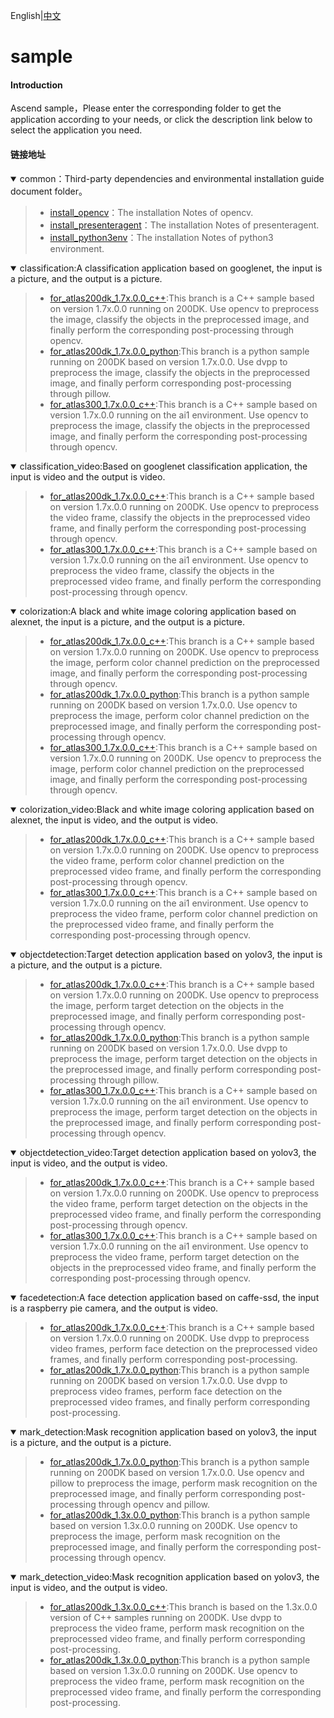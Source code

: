 English|[中文](README.md)

# sample

#### Introduction

Ascend sample，Please enter the corresponding folder to get the application according to your needs, or click the description link below to select the application you need.


#### 链接地址

<details open><summary>common：Third-party dependencies and environmental installation guide document folder。</summary><blockquote>

- [install_opencv](https://github.com/Huawei-Ascend/samples/tree/master/common/install_opencv)：The installation Notes of opencv.
- [install_presenteragent](https://github.com/Huawei-Ascend/samples/tree/master/common/install_presenteragent)：The installation Notes of presenteragent.
- [install_python3env](https://github.com/Huawei-Ascend/samples/tree/master/common/install_python3env)：The installation Notes of python3 environment.
</blockquote></details> 

<details open><summary>classification:A classification application based on googlenet, the input is a picture, and the output is a picture.</summary><blockquote>

- [for_atlas200dk_1.7x.0.0_c++](https://github.com/Huawei-Ascend/samples/tree/master/classification/for_atlas200dk_1.7x.0.0_c++):This branch is a C++ sample based on version 1.7x.0.0 running on 200DK. Use opencv to preprocess the image, classify the objects in the preprocessed image, and finally perform the corresponding post-processing through opencv.  
- [for_atlas200dk_1.7x.0.0_python](https://github.com/Huawei-Ascend/samples/tree/master/classification/for_atlas200dk_1.7x.0.0_python):This branch is a python sample running on 200DK based on version 1.7x.0.0. Use dvpp to preprocess the image, classify the objects in the preprocessed image, and finally perform corresponding post-processing through pillow.   
- [for_atlas300_1.7x.0.0_c++](https://github.com/Huawei-Ascend/samples/tree/master/classification/for_atlas300_1.7x.0.0_c++):This branch is a C++ sample based on version 1.7x.0.0 running on the ai1 environment. Use opencv to preprocess the image, classify the objects in the preprocessed image, and finally perform the corresponding post-processing through opencv. 
</blockquote></details>  


<details open><summary>classification_video:Based on googlenet classification application, the input is video and the output is video.</summary><blockquote>

- [for_atlas200dk_1.7x.0.0_c++](https://github.com/Huawei-Ascend/samples/tree/master/classification_video/for_atlas200dk_1.7x.0.0_c++):This branch is a C++ sample based on version 1.7x.0.0 running on 200DK. Use opencv to preprocess the video frame, classify the objects in the preprocessed video frame, and finally perform the corresponding post-processing through opencv.   
- [for_atlas300_1.7x.0.0_c++](https://github.com/Huawei-Ascend/samples/tree/master/classification_video/for_atlas300_1.7x.0.0_c++):This branch is a C++ sample based on version 1.7x.0.0 running on the ai1 environment. Use opencv to preprocess the video frame, classify the objects in the preprocessed video frame, and finally perform the corresponding post-processing through opencv.   
</blockquote></details>


<details open><summary>colorization:A black and white image coloring application based on alexnet, the input is a picture, and the output is a picture.</summary><blockquote>

- [for_atlas200dk_1.7x.0.0_c++](https://github.com/Huawei-Ascend/samples/tree/master/colorization/for_atlas200dk_1.7x.0.0_c++):This branch is a C++ sample based on version 1.7x.0.0 running on 200DK. Use opencv to preprocess the image, perform color channel prediction on the preprocessed image, and finally perform the corresponding post-processing through opencv.  
- [for_atlas200dk_1.7x.0.0_python](https://github.com/Huawei-Ascend/samples/tree/master/colorization/for_atlas200dk_1.7x.0.0_python):This branch is a python sample running on 200DK based on version 1.7x.0.0. Use opencv to preprocess the image, perform color channel prediction on the preprocessed image, and finally perform the corresponding post-processing through opencv.
- [for_atlas300_1.7x.0.0_c++](https://github.com/Huawei-Ascend/samples/tree/master/colorization/for_atlas300_1.7x.0.0_c++):This branch is a C++ sample based on version 1.7x.0.0 running on 200DK. Use opencv to preprocess the image, perform color channel prediction on the preprocessed image, and finally perform the corresponding post-processing through opencv.
  
</blockquote></details>  

   
<details open><summary>colorization_video:Black and white image coloring application based on alexnet, the input is video, and the output is video.</summary><blockquote>

- [for_atlas200dk_1.7x.0.0_c++](https://github.com/Huawei-Ascend/samples/tree/master/colorization_video/for_atlas200dk_1.7x.0.0_c++):This branch is a C++ sample based on version 1.7x.0.0 running on 200DK. Use opencv to preprocess the video frame, perform color channel prediction on the preprocessed video frame, and finally perform the corresponding post-processing through opencv.  
- [for_atlas300_1.7x.0.0_c++](https://github.com/Huawei-Ascend/samples/tree/master/colorization_video/for_atlas300_1.7x.0.0_c++):This branch is a C++ sample based on version 1.7x.0.0 running on the ai1 environment. Use opencv to preprocess the video frame, perform color channel prediction on the preprocessed video frame, and finally perform the corresponding post-processing through opencv.
</blockquote></details>


<details open><summary>objectdetection:Target detection application based on yolov3, the input is a picture, and the output is a picture.</summary><blockquote>

- [for_atlas200dk_1.7x.0.0_c++](https://github.com/Huawei-Ascend/samples/tree/master/objectdetection/for_atlas200dk_1.7x.0.0_c++):This branch is a C++ sample based on version 1.7x.0.0 running on 200DK. Use opencv to preprocess the image, perform target detection on the objects in the preprocessed image, and finally perform corresponding post-processing through opencv.  
- [for_atlas200dk_1.7x.0.0_python](https://github.com/Huawei-Ascend/samples/tree/master/objectdetection/for_atlas200dk_1.7x.0.0_python):This branch is a python sample running on 200DK based on version 1.7x.0.0. Use dvpp to preprocess the image, perform target detection on the objects in the preprocessed image, and finally perform corresponding post-processing through pillow.   
- [for_atlas300_1.7x.0.0_c++](https://github.com/Huawei-Ascend/samples/tree/master/objectdetection/for_atlas300_1.7x.0.0_c++):This branch is a C++ sample based on version 1.7x.0.0 running on the ai1 environment. Use opencv to preprocess the image, perform target detection on the objects in the preprocessed image, and finally perform corresponding post-processing through opencv.  
</blockquote></details>


<details open><summary>objectdetection_video:Target detection application based on yolov3, the input is video, and the output is video.</summary><blockquote>

- [for_atlas200dk_1.7x.0.0_c++](https://github.com/Huawei-Ascend/samples/tree/master/objectdetection_video/for_atlas200dk_1.7x.0.0_c++):This branch is a C++ sample based on version 1.7x.0.0 running on 200DK. Use opencv to preprocess the video frame, perform target detection on the objects in the preprocessed video frame, and finally perform the corresponding post-processing through opencv.    
- [for_atlas300_1.7x.0.0_c++](https://github.com/Huawei-Ascend/samples/tree/master/objectdetection_video/for_atlas300_1.7x.0.0_c++):This branch is a C++ sample based on version 1.7x.0.0 running on the ai1 environment. Use opencv to preprocess the video frame, perform target detection on the objects in the preprocessed video frame, and finally perform the corresponding post-processing through opencv.  
</blockquote></details>

<details open><summary>facedetection:A face detection application based on caffe-ssd, the input is a raspberry pie camera, and the output is video.</summary><blockquote>

- [for_atlas200dk_1.7x.0.0_c++](https://github.com/Huawei-Ascend/samples/tree/master/facedetection/for_atlas200dk_1.7x.0.0_c++):This branch is a C++ sample based on version 1.7x.0.0 running on 200DK. Use dvpp to preprocess video frames, perform face detection on the preprocessed video frames, and finally perform corresponding post-processing.  
- [for_atlas200dk_1.7x.0.0_python](https://github.com/Huawei-Ascend/samples/tree/master/facedetection/for_atlas200dk_1.7x.0.0_python):This branch is a python sample running on 200DK based on version 1.7x.0.0. Use dvpp to preprocess video frames, perform face detection on the preprocessed video frames, and finally perform corresponding post-processing. 
</blockquote></details> 

<details open><summary>mark_detection:Mask recognition application based on yolov3, the input is a picture, and the output is a picture.</summary><blockquote>

- [for_atlas200dk_1.7x.0.0_python](https://github.com/Huawei-Ascend/samples/tree/master/mark_detection/%20for_atlas200dk_1.7x.0.0_python):This branch is a python sample running on 200DK based on version 1.7x.0.0. Use opencv and pillow to preprocess the image, perform mask recognition on the preprocessed image, and finally perform corresponding post-processing through opencv and pillow. 
- [for_atlas200dk_1.3x.0.0_python](https://github.com/Huawei-Ascend/samples/tree/master/mark_detection/for_atlas200dk_1.3x.0.0_python):This branch is a python sample based on version 1.3x.0.0 running on 200DK. Use opencv to preprocess the image, perform mask recognition on the preprocessed image, and finally perform the corresponding post-processing through opencv. 
</blockquote></details>


<details open><summary>mark_detection_video:Mask recognition application based on yolov3, the input is video, and the output is video.</summary><blockquote>

- [for_atlas200dk_1.3x.0.0_c++](https://github.com/Huawei-Ascend/samples/tree/master/mark_detection_video/for_atlas200dk_1.3x.0.0_c++):This branch is based on the 1.3x.0.0 version of C++ samples running on 200DK. Use dvpp to preprocess the video frame, perform mask recognition on the preprocessed video frame, and finally perform corresponding post-processing. 
- [for_atlas200dk_1.3x.0.0_python](https://github.com/Huawei-Ascend/samples/tree/master/mark_detection_video/for_atlas200dk_1.3x.0.0_python):This branch is a python sample based on version 1.3x.0.0 running on 200DK. Use opencv to preprocess the video frame, perform mask recognition on the preprocessed video frame, and finally perform the corresponding post-processing.
</blockquote></details>

